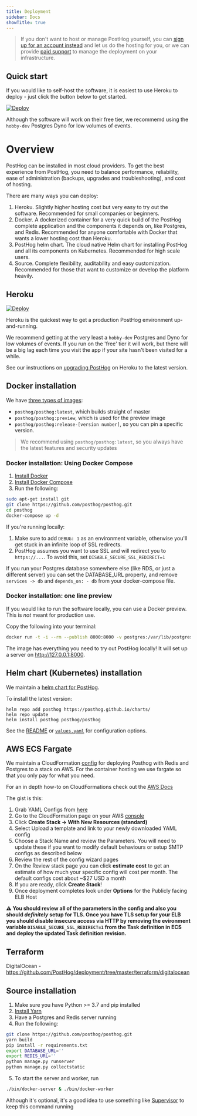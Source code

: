 ```yaml
---
title: Deployment
sidebar: Docs
showTitle: true
---
```


> If you don't want to host or manage PostHog yourself, you can [sign up for an account instead](https://app.posthog.com/signup) and let us do the hosting for you, or we can provide [paid support](/services) to manage the deployment on your infrastructure.

## Quick start

If you would like to self-host the software, it is easiest to use Heroku to deploy - just click the button below to get started.

[![Deploy](https://www.herokucdn.com/deploy/button.svg)](https://heroku.com/deploy?template=https://github.com/posthog/posthog)

Although the software will work on their free tier, we recommemd using the `hobby-dev` Postgres Dyno for low volumes of events.

# Overview

PostHog can be installed in most cloud providers. To get the best experience from PostHog, you need to balance performance, reliability, ease of administration (backups, upgrades and troubleshooting), and cost of hosting.

There are many ways you can deploy:

1. Heroku. Slightly higher hosting cost but very easy to try out the software. Recommended for small companies or beginners.
1. Docker. A dockerized container for a very quick build of the PostHog complete application and the components it depends on, like Postgres, and Redis. Recommended for anyone comfortable with Docker that wants a lower hosting cost than Heroku.
1. PostHog helm chart. The cloud native Helm chart for installing PostHog and all its components on Kubernetes. Recommended for high scale users.
1. Source. Complete flexibility, auditability and easy customization. Recommended for those that want to customize or develop the platform heavily.

## Heroku

[![Deploy](https://www.herokucdn.com/deploy/button.svg)](https://heroku.com/deploy?template=https://github.com/posthog/posthog)

Heroku is the quickest way to get a production PostHog environment up-and-running.

We recommend getting at the very least a `hobby-dev` Postgres and Dyno for low volumes of events. If you run on the 'free' tier it will work, but there will be a big lag each time you visit the app if your site hasn't been visited for a while.

See our instructions on [upgrading PostHog](/upgrading-PostHog) on Heroku to the latest version.

## Docker installation

We have [three types of images](https://hub.docker.com/r/posthog/posthog):

- `posthog/posthog:latest`, which builds straight of master
- `posthog/posthog:preview`, which is used for the preview image
- `posthog/posthog:release-[version number]`, so you can pin a specific version.

> We recommend using `posthog/posthog:latest`, so you always have the latest features and security updates

### Docker installation: Using Docker Compose

1. [Install Docker](https://docs.docker.com/installation/ubuntulinux/)
2. [Install Docker Compose](https://docs.docker.com/compose/install/)
3. Run the following:

```bash
sudo apt-get install git
git clone https://github.com/posthog/posthog.git
cd posthog
docker-compose up -d
```

If you're running locally:

1. Make sure to add `DEBUG: 1` as an environment variable, otherwise you'll get stuck in an infinite loop of SSL redirects.
1. PostHog assumes you want to use SSL and will redirect you to `https://...`. To avoid this, set `DISABLE_SECURE_SSL_REDIRECT=1`

If you run your Postgres database somewhere else (like RDS, or just a different server) you can set the DATABASE_URL property, and remove `services -> db` and `depends_on: - db` from your docker-compose file.

### Docker installation: one line preview

If you would like to run the software locally, you can use a Docker preview. This is _not_ meant for production use.

Copy the following into your terminal:

```bash
docker run -t -i --rm --publish 8000:8000 -v postgres:/var/lib/postgresql posthog/posthog:preview
```

The image has everything you need to try out PostHog locally! It will set up a server on http://127.0.0.1:8000.

## Helm chart (Kubernetes) installation

We maintain a [helm chart for PostHog](https://github.com/PostHog/charts/tree/master/charts/posthog).

To install the latest version:

```shell script
helm repo add posthog https://posthog.github.io/charts/
helm repo update
helm install posthog posthog/posthog
```

See the [README](https://github.com/PostHog/charts/blob/master/charts/posthog/README.md) or
[`values.yaml`](https://github.com/PostHog/charts/blob/master/charts/posthog/values.yaml)
for configuration options.

## AWS ECS Fargate

We maintain a CloudFormation [config](https://github.com/fuziontech/posthog/blob/master/deployment/aws/ecs/combined.yaml) for deploying Posthog with Redis and Postgres to a stack on AWS. For the container hosting we use fargate so that you only pay for what you need.

For an in depth how-to on CloudFormations check out the [AWS Docs](https://docs.aws.amazon.com/AWSCloudFormation/latest/UserGuide/GettingStarted.Walkthrough.html)

The gist is this:

1. Grab YAML Configs from [here](https://github.com/PostHog/deployment/blob/master/aws/cloudformation/ecs/posthog.yaml)
2. Go to the CloudFormation page on your AWS [console](https://console.aws.amazon.com/cloudformation/)
3. Click **Create Stack -> With New Resources (standard)**
4. Select Upload a template and link to your newly downloaded YAML config
5. Choose a Stack Name and review the Parameters. You will need to update these if you want to modify default behaviours or setup SMTP configs as described below
6. Review the rest of the config wizard pages
7. On the Review stack page you can click **estimate cost** to get an estimate of how much your specific config will cost per month. The default configs cost about ~\$27 USD a month
8. If you are ready, click **Create Stack**!
9. Once deployment completes look under **Options** for the Publicly facing ELB Host

**⚠️ You should review all of the parameters in the config and also you should _definitely_ setup for TLS. Once you have TLS setup for your ELB you should disable insecure access via HTTP by removing the evironment variable `DISABLE_SECURE_SSL_REDIRECT=1` from the Task definition in ECS and deploy the updated Task definition revision.**

## Terraform

DigitalOcean - https://github.com/PostHog/deployment/tree/master/terraform/digitalocean

## Source installation

1. Make sure you have Python >= 3.7 and pip installed
2. [Install Yarn](https://classic.yarnpkg.com/en/docs/install/#mac-stable)
3. Have a Postgres and Redis server running
4. Run the following:

```bash
git clone https://github.com/posthog/posthog.git
yarn build
pip install -r requirements.txt
export DATABASE_URL=''
export REDIS_URL=''
python manage.py runserver
python manage.py collectstatic
```

5. To start the server and worker, run

```bash
./bin/docker-server & ./bin/docker-worker
```

Although it's optional, it's a good idea to use something like [Supervisor](https://github.com/Supervisor/supervisor) to keep this command running
